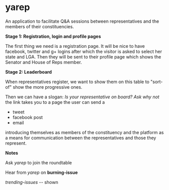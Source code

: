 # yarep
An application to facilitate Q&amp;A sessions between representatives and the members of their constituencies.

**Stage 1: Registration, login and profile pages**

The first thing we need is a registration page.
It will be nice to have facebook, twitter and g+ logins after which the visitor is asked to select her state and LGA.
Then they will be sent to their profile page which shows the Senator and House of Reps member.

**Stage 2: Leaderboard**

When representatives register, we want to show them on this table to "sort-of" show the more progressive ones.

Then we can have a slogan: *Is your representative on board? Ask why not* the link takes you to a page the user can send a 

- tweet
- facebook post
- email

introducing themselves as members of the constituency and the platform as a means for communication between the representatives and those they represent.

**Notes**

Ask *yarep* to join the roundtable

Hear from *yarep* on **burning-issue**

*trending-issues* -- shown
